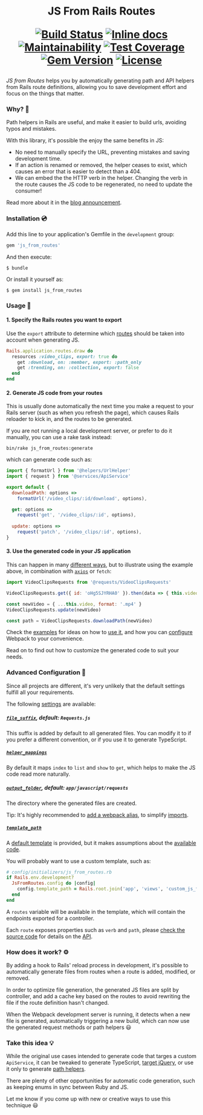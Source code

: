 <h1 align="center">
JS From Rails Routes
<p align="center">
<a href="https://travis-ci.org/ElMassimo/js_from_routes"><img alt="Build Status" src="https://travis-ci.org/ElMassimo/js_from_routes.svg"/></a>
<a href="http://inch-ci.org/github/ElMassimo/js_from_routes"><img alt="Inline docs" src="http://inch-ci.org/github/ElMassimo/js_from_routes.svg"/></a>
<a href="https://codeclimate.com/github/ElMassimo/js_from_routes"><img alt="Maintainability" src="https://codeclimate.com/github/ElMassimo/js_from_routes/badges/gpa.svg"/></a>
<a href="https://codeclimate.com/github/ElMassimo/js_from_routes"><img alt="Test Coverage" src="https://codeclimate.com/github/ElMassimo/js_from_routes/badges/coverage.svg"/></a>
<a href="https://rubygems.org/gems/js_from_routes"><img alt="Gem Version" src="https://img.shields.io/gem/v/js_from_routes.svg?colorB=e9573f"/></a>
<a href="https://github.com/ElMassimo/js_from_routes/blob/master/LICENSE.txt"><img alt="License" src="https://img.shields.io/badge/license-MIT-428F7E.svg"/></a>
</p>
</h1>

_JS from Routes_ helps you by automatically generating path and API helpers from
Rails route definitions, allowing you to save development effort and focus on
the things that matter.

### Why? 🤔

Path helpers in Rails are useful, and make it easier to build urls, avoiding
typos and mistakes.

With this library, it's possible the enjoy the same benefits in JS:

- No need to manually specify the URL, preventing mistakes and saving development time.
- If an action is renamed or removed, the helper ceases to exist, which causes
  an error that is easier to detect than a 404.
- We can embed the the HTTP verb in the helper. Changing the verb in the route causes the JS
  code to be regenerated, no need to update the consumer!
  
Read more about it in the [blog announcement](https://maximomussini.com/posts/js-from-routes/).

### Installation 💿

Add this line to your application's Gemfile in the `development` group:

```ruby
gem 'js_from_routes'
```

And then execute:

    $ bundle

Or install it yourself as:

    $ gem install js_from_routes

### Usage 🚀

#### 1. Specify the Rails routes you want to export

Use the `export` attribute to determine which [routes](https://github.com/ElMassimo/js_from_routes/blob/master/spec/support/sample_app/config/routes.rb#L6) should be taken into account when generating JS.

```ruby
Rails.application.routes.draw do
  resources :video_clips, export: true do
    get :download, on: :member, export: :path_only
    get :trending, on: :collection, export: false
  end
end
```

#### 2. Generate JS code from your routes

This is usually done automatically the next time you make a request to your
Rails server (such as when you refresh the page), which causes Rails reloader to
kick in, and the routes to be generated.

If you are not running a local development server, or prefer to do it manually,
you can use a rake task instead:

```
bin/rake js_from_routes:generate
```

which can generate code such as:

```js
import { formatUrl } from '@helpers/UrlHelper'
import { request } from '@services/ApiService'

export default {
  downloadPath: options =>
    formatUrl('/video_clips/:id/download', options),

  get: options =>
    request('get', '/video_clips/:id', options),
    
  update: options =>
    request('patch', '/video_clips/:id', options),
}
```

#### 3. Use the generated code in your JS application

This can happen in many [different ways](https://github.com/ElMassimo/js_from_routes/blob/master/spec/support/sample_app/app/javascript/Videos.vue#L10), but to illustrate using the example above, in combination with [`axios`](https://github.com/axios/axios) or `fetch`:

```js
import VideoClipsRequests from '@requests/VideoClipsRequests'

VideoClipsRequests.get({ id: 'oHg5SJYRHA0' }).then(data => { this.video = data })

const newVideo = { ...this.video, format: '.mp4' }
VideoClipsRequests.update(newVideo)

const path = VideoClipsRequests.downloadPath(newVideo)
```

Check the [examples](https://github.com/ElMassimo/js_from_routes/blob/master/spec/support/sample_app/app/javascript/Videos.vue) for ideas on how to [use it](https://github.com/ElMassimo/js_from_routes/blob/master/spec/support/sample_app/app/javascript/Videos.vue), and how you can [configure](https://github.com/ElMassimo/js_from_routes/blob/master/spec/support/sample_app/config/webpack/aliases.js#L11) Webpack to your convenience.

Read on to find out how to customize the generated code to suit your needs.

### Advanced Configuration 📖

Since all projects are different, it's very unlikely that the default settings
fulfill all your requirements.

The following [settings](https://github.com/ElMassimo/js_from_routes/blob/master/lib/js_from_routes/generator.rb#L77-L80) are available:

##### [`file_suffix`](https://github.com/ElMassimo/js_from_routes/blob/master/lib/js_from_routes/generator.rb#L77), default: `Requests.js`

This suffix is added by default to all generated files. You can modify it to
if you prefer a different convention, or if you use it to generate TypeScript.

##### [`helper_mappings`](https://github.com/ElMassimo/js_from_routes/blob/master/lib/js_from_routes/generator.rb#L80)

By default it maps `index` to `list` and `show` to `get`, which helps to make
the JS code read more naturally.

##### [`output_folder`](https://github.com/ElMassimo/js_from_routes/blob/master/lib/js_from_routes/generator.rb#L78), default: `app/javascript/requests`

The directory where the generated files are created.

Tip: It's highly recommended to [add a webpack alias](https://github.com/ElMassimo/js_from_routes/blob/master/spec/support/sample_app/config/webpack/aliases.js#L11), to simplify [imports](https://github.com/ElMassimo/js_from_routes/blob/master/spec/support/sample_app/app/javascript/Videos.vue#2).

##### [`template_path`](https://github.com/ElMassimo/js_from_routes/blob/master/lib/js_from_routes/generator.rb#L79)

A [default template](https://github.com/ElMassimo/js_from_routes/blob/master/lib/js_from_routes/template.js.erb) is provided, but it makes assumptions about the [available](https://github.com/ElMassimo/js_from_routes/blob/master/spec/support/sample_app/app/javascript/services/ApiService.js#L17) [code](https://github.com/ElMassimo/js_from_routes/blob/master/spec/support/sample_app/app/javascript/helpers/UrlHelper.js#L28).

You will probably want to use a custom template, such as:

```ruby
# config/initializers/js_from_routes.rb
if Rails.env.development?
  JsFromRoutes.config do |config|
    config.template_path = Rails.root.join('app', 'views', 'custom_js_from_routes.js.erb')
  end
end
```

A `routes` variable will be available in the template, which will contain the
endpoints exported for a controller.

Each `route` exposes properties such as `verb` and `path`, please [check the
source code](https://github.com/ElMassimo/js_from_routes/blob/master/lib/js_from_routes/generator.rb#L34-L71) for details on the [API](https://github.com/ElMassimo/js_from_routes/blob/master/lib/js_from_routes/generator.rb#L34-L71).

### How does it work? ⚙️

By adding a hook to Rails' reload process in development, it's possible to
automatically generate files from routes when a route is added, modified, or removed.

In order to optimize file generation, the generated JS files are split by
controller, and add a cache key based on the routes to avoid rewriting the file
if the route definition hasn't changed.

When the Webpack development server is running, it detects when a new file is
generated, automatically triggering a new build, which can now use the generated
request methods or path helpers 😃

### Take this idea 💡

While the original use cases intended to generate code that targes a custom `ApiService`, 
it can be tweaked to generate TypeScript, [target jQuery](https://gist.github.com/ElMassimo/cab56e64e20ff797f3054b661a883646),
or use it only to generate [path helpers](https://github.com/ElMassimo/js_from_routes/blob/master/spec/support/sample_app/app/javascript/requests/UserPreferencesRequests.js#L11-L15).

There are plenty of other opportunities for automatic code generation, such as keeping
enums in sync between Ruby and JS.

Let me know if you come up with new or creative ways to use this technique 😃

